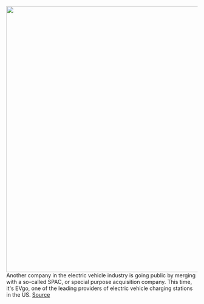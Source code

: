 <img src='https://cdn.vox-cdn.com/thumbor/Rcbur69WwbO5-lQoPOxi2kV-XjE=/0x0:5231x3487/1200x800/filters:focal(1487x813:2323x1649)/cdn.vox-cdn.com/uploads/chorus_image/image/68704358/B069C1F8_5E6C_495D_8097_017F02BD9DCF.0.jpeg' width='700px' /><br/>
Another company in the electric vehicle industry is going public by merging with a so-called SPAC, or special purpose acquisition company. This time, it's EVgo, one of the leading providers of electric vehicle charging stations in the US.
<a href='https://www.theverge.com/2021/1/22/22243080/evgo-chargin-spac-public-cris-david-crane-cathy-zoi'> Source <a/>
